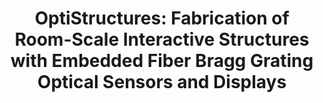 ---
title: 'OptiStructures: Fabrication of Room-Scale Interactive Structures with Embedded Fiber Bragg Grating Optical Sensors and Displays'
authors: 'Saiganesh Swaminathan, Jonathan Fagert, Michael Rivera, Andrew Cao, Gierad Laput, Hae Young Noh, Scott E Hudson'
venue: 'ACM IMWUT 2020'
doi: 'https://doi.org/10.1145/3397310'
reason: 'I think this is a really complete paper. From fabrication pipeline, to sensing, to a solid evaluation.'
picked_by: 'Anup'
---